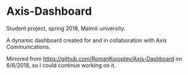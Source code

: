 # Axis-Dashboard

Student project, spring 2018, Malmö university.

A dynamic dashboard created for and in collaboration with Axis Communications.

Mirrored from https://github.com/RomanKuroptev/Axis-Dashboard on 6/6/2018, so I could continue working on it.

